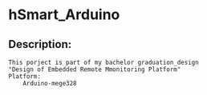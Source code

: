 hSmart_Arduino
==============

Description:
--------------------
    This porject is part of my bachelor graduation_design
    "Design of Embedded Remote Mmonitoring Platform"
    Platform:
        Arduino-mege328
